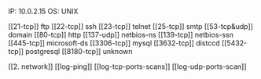 IP: 10.0.2.15
OS: UNIX

[[21-tcp]] ftp
[[22-tcp]] ssh
[[23-tcp]] telnet
[[25-tcp]] smtp
[[53-tcp&udp]] domain
[[80-tcp]] http
[[137-udp]] netbios-ns
[[139-tcp]] netbios-ssn
[[445-tcp]] microsoft-ds
[[3306-tcp]] mysql
[[3632-tcp]] distccd
[[5432-tcp]] postgresql
[[8180-tcp]] unknown

[[2. network]]
[[log-ping]]
[[log-tcp-ports-scans]]
[[log-udp-ports-scan]]